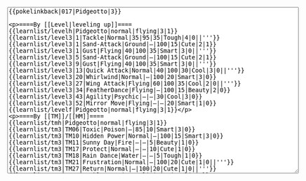 </p><textarea readonly="" accesskey="," id="wpTextbox1" cols="80" rows="25" style="" class="mw-editfont-monospace" lang="en" dir="ltr" name="wpTextbox1">{{pokelinkback|017|Pidgeotto|3}}

====By [[Level|leveling up]]====
{{learnlist/levelh|Pidgeotto|normal|flying|3|1}}
{{learnlist/level3|1|Tackle|Normal|35|95|35|Tough|4|0||'''}}
{{learnlist/level3|1|Sand-Attack|Ground|—|100|15|Cute|2|1}}
{{learnlist/level3|1|Gust|Flying|40|100|35|Smart|3|0||'''}}
{{learnlist/level3|5|Sand-Attack|Ground|—|100|15|Cute|2|1}}
{{learnlist/level3|9|Gust|Flying|40|100|35|Smart|3|0||'''}}
{{learnlist/level3|13|Quick Attack|Normal|40|100|30|Cool|3|0||'''}}
{{learnlist/level3|20|Whirlwind|Normal|—|100|20|Smart|3|0}}
{{learnlist/level3|27|Wing Attack|Flying|60|100|35|Cool|2|0||'''}}
{{learnlist/level3|34|FeatherDance|Flying|—|100|15|Beauty|2|0}}
{{learnlist/level3|43|Agility|Psychic|—|—|30|Cool|3|0}}
{{learnlist/level3|52|Mirror Move|Flying|—|—|20|Smart|1|0}}
{{learnlist/levelf|Pidgeotto|normal|flying|3|1}}

====By [[TM]]/[[HM]]====
{{learnlist/tmh|Pidgeotto|normal|flying|3|1}}
{{learnlist/tm3|TM06|Toxic|Poison|—|85|10|Smart|3|0}}
{{learnlist/tm3|TM10|Hidden Power|Normal|—|100|15|Smart|3|0}}
{{learnlist/tm3|TM11|Sunny Day|Fire|—|—|5|Beauty|1|0}}
{{learnlist/tm3|TM17|Protect|Normal|—|—|10|Cute|1|0}}
{{learnlist/tm3|TM18|Rain Dance|Water|—|—|5|Tough|1|0}}
{{learnlist/tm3|TM21|Frustration|Normal|—|100|20|Cute|1|0||'''}}
{{learnlist/tm3|TM27|Return|Normal|—|100|20|Cute|1|0||'''}}
{{learnlist/tm3|TM32|Double Team|Normal|—|—|15|Cool|2|0}}
{{learnlist/tm3|TM40|Aerial Ace|Flying|60|—|20|Cool|2|0||'''}}
{{learnlist/tm3|TM42|Facade|Normal|70|100|20|Cute|2|0||'''}}
{{learnlist/tm3|TM43|Secret Power|Normal|70|100|20|Smart|1|0||'''}}
{{learnlist/tm3|TM44|Rest|Psychic|—|—|10|Cute|2|0}}
{{learnlist/tm3|TM45|Attract|Normal|—|100|15|Cute|2|0}}
{{learnlist/tm3|TM46|Thief|Dark|40|100|10|Tough|1|0}}
{{learnlist/tm3|TM47|Steel Wing|Steel|70|90|25|Cool|2|0}}
{{learnlist/tm3|HM02|Fly|Flying|70|95|15|Smart|1|0||'''}}
{{learnlist/tmf|Pidgeotto|normal|flying|3|1}}

====By {{pkmn|breeding}}====
{{learnlist/breedh|Pidgeotto|normal|flying|3|1}}
{{learnlist/breed3|{{MSP/3|041|Zubat}}{{MSP/3|042|Golbat}}{{MSP/3|169|Crobat}}{{MSP/3|227|Skarmory}}|Air Cutter|Flying|55|95|25|Cool|2|1||'''}}
{{learnlist/breed3|{{MSP/3|198|Murkrow}}|Faint Attack|Dark|60|—|20|Smart|2|0}}
{{learnlist/breed3|{{MSP/3|163|Hoothoot}}{{MSP/3|164|Noctowl}}|Foresight|Normal|—|100|40|Smart|3|0}}
{{learnlist/breed3|{{MSP/3|021|Spearow}}{{MSP/3|022|Fearow}}{{MSP/3|084|Doduo}}{{MSP/3|085|Dodrio}}{{MSP/3|198|Murkrow}}{{MSP/3|278|Wingull}}|Pursuit|Dark|40|100|20|Smart|2|1}}
{{learnlist/breed3|{{MSP/3|227|Skarmory}}|Steel Wing|Steel|70|90|25|Cool|2|0}}
{{learnlist/breedf|Pidgeotto|normal|flying|3|1}}

====By [[Move Tutor|tutoring]]====
{{learnlist/tutorh|Pidgeotto|normal|flying|3|1}}
{{learnlist/tutor3|Double-Edge|Normal|120|100|15|Tough|6|0||'''|yes|yes|yes}}
{{learnlist/tutor3|Endure|Normal|—|—|10|Tough|2|0|||no|yes|no}}
{{learnlist/tutor3|Mimic|Normal|—|—|10|Cute|1|0|||yes|yes|yes}}
{{learnlist/tutor3|Mud-Slap|Ground|20|100|10|Cute|2|1|||no|yes|no}}
{{learnlist/tutor3|Sky Attack|Flying|140|90|5|Cool|3|0||'''|no|no|yes}}
{{learnlist/tutor3|Sleep Talk|Normal|—|—|10|Cute|3|0|||no|yes|no}}
{{learnlist/tutor3|Snore|Normal|40|100|15|Cute|4|0||'''|no|yes|no}}
{{learnlist/tutor3|Substitute|Normal|—|—|10|Smart|2|0|||yes|yes|yes}}
{{learnlist/tutor3|Swagger|Normal|—|90|15|Cute|2|0|||no|yes|yes}}
{{learnlist/tutor3|Swift|Normal|60|—|20|Cool|2|0||'''|no|yes|no}}
{{learnlist/tutorf|Pidgeotto|normal|flying|3|1}}

====By a prior [[evolution]]====
{{Learnlist/prevoh|Pidgeotto|Normal|Flying|3|1}}
{{Learnlist/prevo3null}}
{{Learnlist/prevof|Pidgeotto|Normal|Flying|3|1}}

====Special moves====
{{Shadow moves|017|30|Shadow Blitz|Shadow Panic|--|--|Refresh|Normal|Wing Attack|Flying|Steel Wing|Steel|FeatherDance|Flying|XD|normal|flying}}

[[fr:Roucoups/Génération 3]]
[[it:Pidgeotto/Mosse apprese in terza generazione]]
[[ja:ピジョン/第六世代以前のおぼえるわざ]]
[[zh:比比鸟/第三世代招式表]]
